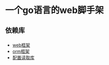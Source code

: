 # 一个go语言的web脚手架

## 依赖库
### 
* [web框架](https://github.com/gin-gonic/gin)
* [orm框架](https://github.com/jinzhu/gorm)
* [配置读取库](https://github.com/spf13/viper)

